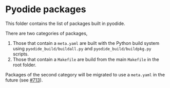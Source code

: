 # Pyodide packages

This folder contains the list of packages built in pyodide.

There are two categories of packages,
 1. Those that contain a `meta.yaml` are built with the Python build system
    using `pyodide_build/buildall.py` and `pyodide_build/buildpkg.py` scripts.
 2. Those that contain a `Makefile` are build from the main `Makefile` in the
    root folder.

Packages of the second category will be migrated to use a `meta.yaml` in the
future (see [#713](https://github.com/pyodide/pyodide/issues/713)).
